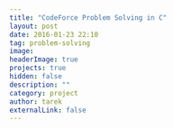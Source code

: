 ```yaml
---
title: "CodeForce Problem Solving in C"
layout: post
date: 2016-01-23 22:10
tag: problem-solving
image: 
headerImage: true
projects: true
hidden: false 
description: ""
category: project
author: tarek
externalLink: false
---
```


